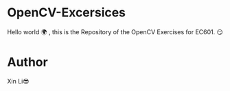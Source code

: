 # OpenCV-Excersices

Hello world 🌍 , this is the Repository of the OpenCV Exercises for EC601. 😏

# Author
Xin Li😎
